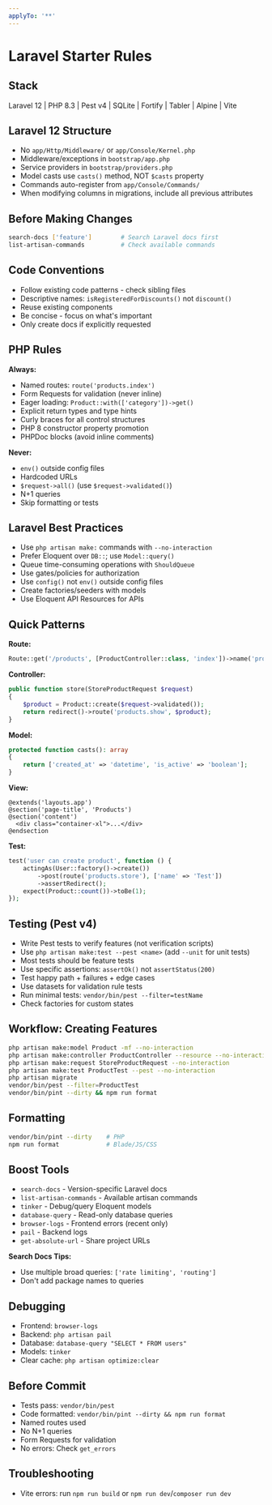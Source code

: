 ```yaml
---
applyTo: '**'
---
```


# Laravel Starter Rules

## Stack
Laravel 12 | PHP 8.3 | Pest v4 | SQLite | Fortify | Tabler | Alpine | Vite

## Laravel 12 Structure
- No `app/Http/Middleware/` or `app/Console/Kernel.php`
- Middleware/exceptions in `bootstrap/app.php`
- Service providers in `bootstrap/providers.php`
- Model casts use `casts()` method, NOT `$casts` property
- Commands auto-register from `app/Console/Commands/`
- When modifying columns in migrations, include all previous attributes

## Before Making Changes
```bash
search-docs ['feature']        # Search Laravel docs first
list-artisan-commands          # Check available commands
```

## Code Conventions
- Follow existing code patterns - check sibling files
- Descriptive names: `isRegisteredForDiscounts()` not `discount()`
- Reuse existing components
- Be concise - focus on what's important
- Only create docs if explicitly requested

## PHP Rules
**Always:**
- Named routes: `route('products.index')`
- Form Requests for validation (never inline)
- Eager loading: `Product::with(['category'])->get()`
- Explicit return types and type hints
- Curly braces for all control structures
- PHP 8 constructor property promotion
- PHPDoc blocks (avoid inline comments)

**Never:**
- `env()` outside config files
- Hardcoded URLs
- `$request->all()` (use `$request->validated()`)
- N+1 queries
- Skip formatting or tests

## Laravel Best Practices
- Use `php artisan make:` commands with `--no-interaction`
- Prefer Eloquent over `DB::`; use `Model::query()`
- Queue time-consuming operations with `ShouldQueue`
- Use gates/policies for authorization
- Use `config()` not `env()` outside config files
- Create factories/seeders with models
- Use Eloquent API Resources for APIs

## Quick Patterns
**Route:**
```php
Route::get('/products', [ProductController::class, 'index'])->name('products.index');
```

**Controller:**
```php
public function store(StoreProductRequest $request)
{
    $product = Product::create($request->validated());
    return redirect()->route('products.show', $product);
}
```

**Model:**
```php
protected function casts(): array
{
    return ['created_at' => 'datetime', 'is_active' => 'boolean'];
}
```

**View:**
```blade
@extends('layouts.app')
@section('page-title', 'Products')
@section('content')
  <div class="container-xl">...</div>
@endsection
```

**Test:**
```php
test('user can create product', function () {
    actingAs(User::factory()->create())
        ->post(route('products.store'), ['name' => 'Test'])
        ->assertRedirect();
    expect(Product::count())->toBe(1);
});
```

## Testing (Pest v4)
- Write Pest tests to verify features (not verification scripts)
- Use `php artisan make:test --pest <name>` (add `--unit` for unit tests)
- Most tests should be feature tests
- Use specific assertions: `assertOk()` not `assertStatus(200)`
- Test happy path + failures + edge cases
- Use datasets for validation rule tests
- Run minimal tests: `vendor/bin/pest --filter=testName`
- Check factories for custom states

## Workflow: Creating Features
```bash
php artisan make:model Product -mf --no-interaction
php artisan make:controller ProductController --resource --no-interaction
php artisan make:request StoreProductRequest --no-interaction
php artisan make:test ProductTest --pest --no-interaction
php artisan migrate
vendor/bin/pest --filter=ProductTest
vendor/bin/pint --dirty && npm run format
```

## Formatting
```bash
vendor/bin/pint --dirty    # PHP
npm run format             # Blade/JS/CSS
```

## Boost Tools
- `search-docs` - Version-specific Laravel docs
- `list-artisan-commands` - Available artisan commands
- `tinker` - Debug/query Eloquent models
- `database-query` - Read-only database queries
- `browser-logs` - Frontend errors (recent only)
- `pail` - Backend logs
- `get-absolute-url` - Share project URLs

**Search Docs Tips:**
- Use multiple broad queries: `['rate limiting', 'routing']`
- Don't add package names to queries

## Debugging
- Frontend: `browser-logs`
- Backend: `php artisan pail`
- Database: `database-query "SELECT * FROM users"`
- Models: `tinker`
- Clear cache: `php artisan optimize:clear`

## Before Commit
- Tests pass: `vendor/bin/pest`
- Code formatted: `vendor/bin/pint --dirty && npm run format`
- Named routes used
- No N+1 queries
- Form Requests for validation
- No errors: Check `get_errors`

## Troubleshooting
- Vite errors: run `npm run build` or `npm run dev`/`composer run dev`
